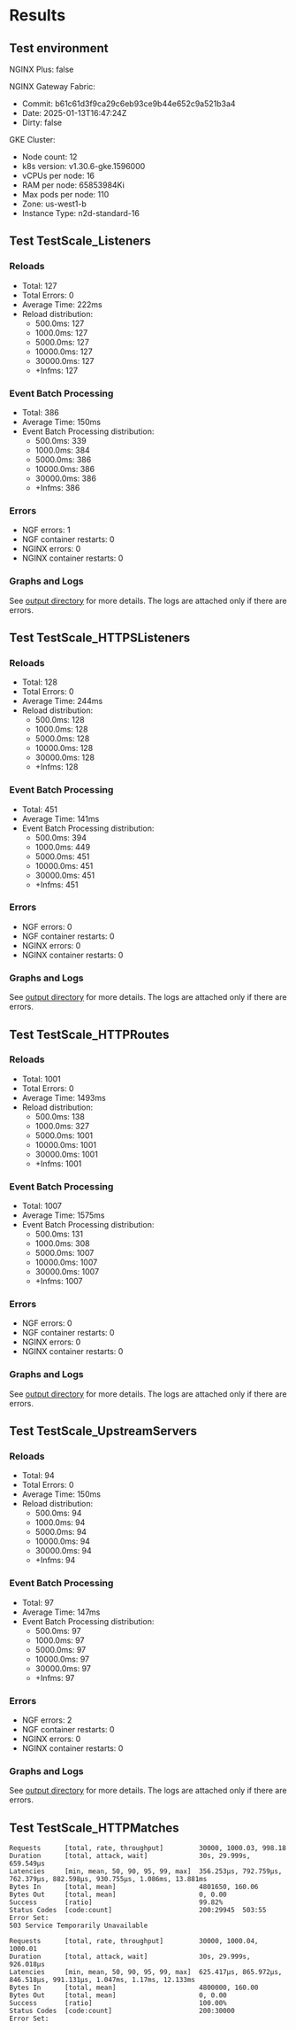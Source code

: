 # Results

## Test environment

NGINX Plus: false

NGINX Gateway Fabric:

- Commit: b61c61d3f9ca29c6eb93ce9b44e652c9a521b3a4
- Date: 2025-01-13T16:47:24Z
- Dirty: false

GKE Cluster:

- Node count: 12
- k8s version: v1.30.6-gke.1596000
- vCPUs per node: 16
- RAM per node: 65853984Ki
- Max pods per node: 110
- Zone: us-west1-b
- Instance Type: n2d-standard-16

## Test TestScale_Listeners

### Reloads

- Total: 127
- Total Errors: 0
- Average Time: 222ms
- Reload distribution:
	- 500.0ms: 127
	- 1000.0ms: 127
	- 5000.0ms: 127
	- 10000.0ms: 127
	- 30000.0ms: 127
	- +Infms: 127

### Event Batch Processing

- Total: 386
- Average Time: 150ms
- Event Batch Processing distribution:
	- 500.0ms: 339
	- 1000.0ms: 384
	- 5000.0ms: 386
	- 10000.0ms: 386
	- 30000.0ms: 386
	- +Infms: 386

### Errors

- NGF errors: 1
- NGF container restarts: 0
- NGINX errors: 0
- NGINX container restarts: 0

### Graphs and Logs

See [output directory](./TestScale_Listeners) for more details.
The logs are attached only if there are errors.

## Test TestScale_HTTPSListeners

### Reloads

- Total: 128
- Total Errors: 0
- Average Time: 244ms
- Reload distribution:
	- 500.0ms: 128
	- 1000.0ms: 128
	- 5000.0ms: 128
	- 10000.0ms: 128
	- 30000.0ms: 128
	- +Infms: 128

### Event Batch Processing

- Total: 451
- Average Time: 141ms
- Event Batch Processing distribution:
	- 500.0ms: 394
	- 1000.0ms: 449
	- 5000.0ms: 451
	- 10000.0ms: 451
	- 30000.0ms: 451
	- +Infms: 451

### Errors

- NGF errors: 0
- NGF container restarts: 0
- NGINX errors: 0
- NGINX container restarts: 0

### Graphs and Logs

See [output directory](./TestScale_HTTPSListeners) for more details.
The logs are attached only if there are errors.

## Test TestScale_HTTPRoutes

### Reloads

- Total: 1001
- Total Errors: 0
- Average Time: 1493ms
- Reload distribution:
	- 500.0ms: 138
	- 1000.0ms: 327
	- 5000.0ms: 1001
	- 10000.0ms: 1001
	- 30000.0ms: 1001
	- +Infms: 1001

### Event Batch Processing

- Total: 1007
- Average Time: 1575ms
- Event Batch Processing distribution:
	- 500.0ms: 131
	- 1000.0ms: 308
	- 5000.0ms: 1007
	- 10000.0ms: 1007
	- 30000.0ms: 1007
	- +Infms: 1007

### Errors

- NGF errors: 0
- NGF container restarts: 0
- NGINX errors: 0
- NGINX container restarts: 0

### Graphs and Logs

See [output directory](./TestScale_HTTPRoutes) for more details.
The logs are attached only if there are errors.

## Test TestScale_UpstreamServers

### Reloads

- Total: 94
- Total Errors: 0
- Average Time: 150ms
- Reload distribution:
	- 500.0ms: 94
	- 1000.0ms: 94
	- 5000.0ms: 94
	- 10000.0ms: 94
	- 30000.0ms: 94
	- +Infms: 94

### Event Batch Processing

- Total: 97
- Average Time: 147ms
- Event Batch Processing distribution:
	- 500.0ms: 97
	- 1000.0ms: 97
	- 5000.0ms: 97
	- 10000.0ms: 97
	- 30000.0ms: 97
	- +Infms: 97

### Errors

- NGF errors: 2
- NGF container restarts: 0
- NGINX errors: 0
- NGINX container restarts: 0

### Graphs and Logs

See [output directory](./TestScale_UpstreamServers) for more details.
The logs are attached only if there are errors.

## Test TestScale_HTTPMatches

```text
Requests      [total, rate, throughput]         30000, 1000.03, 998.18
Duration      [total, attack, wait]             30s, 29.999s, 659.549µs
Latencies     [min, mean, 50, 90, 95, 99, max]  356.253µs, 792.759µs, 762.379µs, 882.598µs, 930.755µs, 1.086ms, 13.881ms
Bytes In      [total, mean]                     4801650, 160.06
Bytes Out     [total, mean]                     0, 0.00
Success       [ratio]                           99.82%
Status Codes  [code:count]                      200:29945  503:55  
Error Set:
503 Service Temporarily Unavailable
```
```text
Requests      [total, rate, throughput]         30000, 1000.04, 1000.01
Duration      [total, attack, wait]             30s, 29.999s, 926.018µs
Latencies     [min, mean, 50, 90, 95, 99, max]  625.417µs, 865.972µs, 846.518µs, 991.131µs, 1.047ms, 1.17ms, 12.133ms
Bytes In      [total, mean]                     4800000, 160.00
Bytes Out     [total, mean]                     0, 0.00
Success       [ratio]                           100.00%
Status Codes  [code:count]                      200:30000  
Error Set:
```
